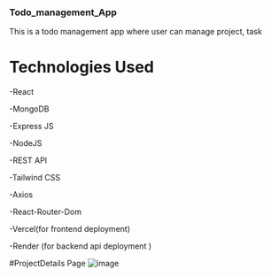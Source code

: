 ### Todo_management_App
This is a todo management app where user can manage project, task
# Technologies Used
-React

-MongoDB

-Express JS

-NodeJS

-REST API

-Tailwind CSS

-Axios

-React-Router-Dom

-Vercel(for frontend deployment)

-Render (for backend api deployment )

#ProjectDetails Page
![image](https://github.com/user-attachments/assets/c7be7e40-a7d9-4fae-851a-6401c8200cdf)
